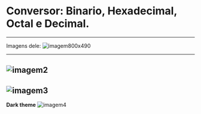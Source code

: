 # Conversor: Binario, Hexadecimal, Octal e Decimal.
---
 Imagens dele:
 ![imagem800x490](https://user-images.githubusercontent.com/83858687/126615982-a866b642-f1d5-40a4-95d7-880e088d8c84.png)

---
![imagem2](https://user-images.githubusercontent.com/83858687/126615027-332fbf55-bd09-4f69-8882-ed34930b84ed.png)
---
![imagem3](https://user-images.githubusercontent.com/83858687/126615066-dbdd7788-10b8-4b78-9dc4-c476fa5eb2c3.png)
---

**Dark theme**
![imagem4](https://user-images.githubusercontent.com/83858687/126615096-171b2ec6-4b41-4e46-94e1-a6b01ac7a617.png)
